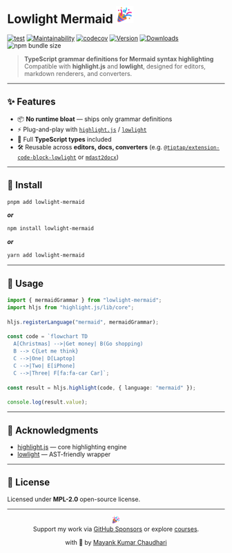 # Lowlight Mermaid <img src="https://raw.githubusercontent.com/mayank1513/mayank1513/main/popper.png" style="height: 40px"/>

[![test](https://github.com/react18-tools/lowlight-mermaid/actions/workflows/test.yml/badge.svg)](https://github.com/react18-tools/lowlight-mermaid/actions/workflows/test.yml)
[![Maintainability](https://qlty.sh/gh/react18-tools/projects/lowlight-mermaid/maintainability.svg)](https://qlty.sh/gh/react18-tools/projects/lowlight-mermaid)
[![codecov](https://codecov.io/gh/react18-tools/lowlight-mermaid/graph/badge.svg)](https://codecov.io/gh/react18-tools/lowlight-mermaid)
[![Version](https://img.shields.io/npm/v/lowlight-mermaid.svg?colorB=green)](https://www.npmjs.com/package/lowlight-mermaid)
[![Downloads](https://img.jsdelivr.com/img.shields.io/npm/d18m/lowlight-mermaid.svg)](https://www.npmjs.com/package/lowlight-mermaid)
![npm bundle size](https://img.shields.io/bundlephobia/minzip/lowlight-mermaid)

> **TypeScript grammar definitions for Mermaid syntax highlighting**
> Compatible with **highlight.js** and **lowlight**, designed for editors, markdown renderers, and converters.

---

## ✨ Features

- 📦 **No runtime bloat** — ships only grammar definitions
- ⚡ Plug-and-play with [`highlight.js`](https://highlightjs.org/) / [`lowlight`](https://github.com/wooorm/lowlight)
- 🔧 Full **TypeScript types** included
- 🛠 Reusable across **editors, docs, converters** (e.g. [`@tiptap/extension-code-block-lowlight`](https://tiptap.dev) or [`mdast2docx`](https://github.com/react18-tools/mdast2docx))

---

## 🚀 Install

```bash
pnpm add lowlight-mermaid
```

**_or_**

```bash
npm install lowlight-mermaid
```

**_or_**

```bash
yarn add lowlight-mermaid
```

---

## 📖 Usage

```ts
import { mermaidGrammar } from "lowlight-mermaid";
import hljs from "highlight.js/lib/core";

hljs.registerLanguage("mermaid", mermaidGrammar);

const code = `flowchart TD
  A[Christmas] -->|Get money| B(Go shopping)
  B --> C{Let me think}
  C -->|One| D[Laptop]
  C -->|Two| E[iPhone]
  C -->|Three| F[fa:fa-car Car]`;

const result = hljs.highlight(code, { language: "mermaid" });

console.log(result.value);
```

---

## 🙏 Acknowledgments

- [highlight.js](https://highlightjs.org/) — core highlighting engine
- [lowlight](https://github.com/wooorm/lowlight) — AST-friendly wrapper

---

## 📜 License

Licensed under **MPL-2.0** open-source license.

---

<p align="center">
  <img src="https://raw.githubusercontent.com/mayank1513/mayank1513/main/popper.png" height="20"/>
  <br/>
  Support my work via <a href="https://github.com/sponsors/mayank1513">GitHub Sponsors</a> or explore <a href="https://mayank-chaudhari.vercel.app/courses">courses</a>.
</p>

<p align="center" style="text-align:center">with 💖 by <a href="https://mayank-chaudhari.vercel.app" target="_blank">Mayank Kumar Chaudhari</a></p>
